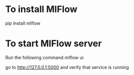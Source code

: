# To install MlFlow 
pip install mlflow

# To start MlFlow server
Run the following command
mlflow ui

go to http://127.0.0.1:5000
and verify that service is running